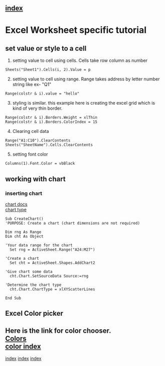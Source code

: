 [index](./ExcelVBA.md)  
---  

# Excel Worksheet specific tutorial  

## set value or style to a cell 
1) setting value to cell using cells. Cells take row column as number 
```vba
Sheets("Sheet1").Cells(i, 2).Value = p
```
2) setting value to cell using range. Range takes address by letter number string like ex- "Q1"
```vba
Range(colstr & i).value = "hello"
```
3) styling is similar. this example here is creating the excel grid which is kind of very thin border. 
```vba
Range(colstr & i).Borders.Weight = xlThin
Range(colstr & i).Borders.ColorIndex = 15
```
4) Clearing cell data

```vba
Range("A1:C10").ClearContents
Sheets("SheetName").Cells.ClearContents
```

5) setting font color
```vba
Columns(1).Font.Color = vbBlack
```


## working with chart  
### inserting chart
[chart docs](https://www.thespreadsheetguru.com/blog/2015/3/1/the-vba-coding-guide-for-excel-charts-graph)  
[chart type](https://bettersolutions.com/excel/charts/vba-chart-types.htm)  

```vba
Sub CreateChart()
'PURPOSE: Create a chart (chart dimensions are not required)

Dim rng As Range
Dim cht As Object

'Your data range for the chart
  Set rng = ActiveSheet.Range("A24:M27")

'Create a chart
  Set cht = ActiveSheet.Shapes.AddChart2

'Give chart some data
  cht.Chart.SetSourceData Source:=rng

'Determine the chart type
  cht.Chart.ChartType = xlXYScatterLines

End Sub
```




## Excel Color picker
Here is the link for color chooser.  
[Colors](http://dmcritchie.mvps.org/excel/colors.htm)  
[color index](https://docs.microsoft.com/en-us/office/vba/api/excel.colorindex)  
---

[index](../ExcelVBA.md)
[index](.\ExcelVBA.md)
[index](..\ExcelVBA.md)